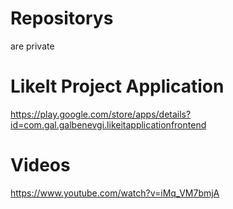 # Repositorys
are private

# LikeIt Project Application
https://play.google.com/store/apps/details?id=com.gal.galbenevgi.likeitapplicationfrontend

# Videos
https://www.youtube.com/watch?v=iMq_VM7bmjA
